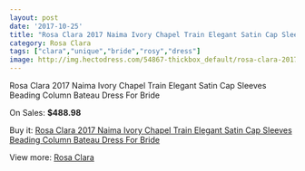 ```yaml
---
layout: post
date: '2017-10-25'
title: "Rosa Clara 2017 Naima Ivory Chapel Train Elegant Satin Cap Sleeves Beading Column Bateau Dress For Bride"
category: Rosa Clara
tags: ["clara","unique","bride","rosy","dress"]
image: http://img.hectodress.com/54867-thickbox_default/rosa-clara-2017-naima-ivory-chapel-train-elegant-satin-cap-sleeves-beading-column-bateau-dress-for-bride.jpg
---
```

Rosa Clara 2017 Naima Ivory Chapel Train Elegant Satin Cap Sleeves Beading Column Bateau Dress For Bride

On Sales: **$488.98**
<a href="https://www.hectodress.com/rosa-clara/17339-rosa-clara-2017-naima-ivory-chapel-train-elegant-satin-cap-sleeves-beading-column-bateau-dress-for-bride.html"><amp-img layout="responsive" width="600" height="600" src="//img.hectodress.com/54867-thickbox_default/rosa-clara-2017-naima-ivory-chapel-train-elegant-satin-cap-sleeves-beading-column-bateau-dress-for-bride.jpg" alt="Rosa Clara 2017 Naima Ivory Chapel Train Elegant Satin Cap Sleeves Beading Column Bateau Dress For Bride 0" /></a>
<a href="https://www.hectodress.com/rosa-clara/17339-rosa-clara-2017-naima-ivory-chapel-train-elegant-satin-cap-sleeves-beading-column-bateau-dress-for-bride.html"><amp-img layout="responsive" width="600" height="600" src="//img.hectodress.com/54871-thickbox_default/rosa-clara-2017-naima-ivory-chapel-train-elegant-satin-cap-sleeves-beading-column-bateau-dress-for-bride.jpg" alt="Rosa Clara 2017 Naima Ivory Chapel Train Elegant Satin Cap Sleeves Beading Column Bateau Dress For Bride 1" /></a>
<a href="https://www.hectodress.com/rosa-clara/17339-rosa-clara-2017-naima-ivory-chapel-train-elegant-satin-cap-sleeves-beading-column-bateau-dress-for-bride.html"><amp-img layout="responsive" width="600" height="600" src="//img.hectodress.com/54870-thickbox_default/rosa-clara-2017-naima-ivory-chapel-train-elegant-satin-cap-sleeves-beading-column-bateau-dress-for-bride.jpg" alt="Rosa Clara 2017 Naima Ivory Chapel Train Elegant Satin Cap Sleeves Beading Column Bateau Dress For Bride 2" /></a>
<a href="https://www.hectodress.com/rosa-clara/17339-rosa-clara-2017-naima-ivory-chapel-train-elegant-satin-cap-sleeves-beading-column-bateau-dress-for-bride.html"><amp-img layout="responsive" width="600" height="600" src="//img.hectodress.com/54869-thickbox_default/rosa-clara-2017-naima-ivory-chapel-train-elegant-satin-cap-sleeves-beading-column-bateau-dress-for-bride.jpg" alt="Rosa Clara 2017 Naima Ivory Chapel Train Elegant Satin Cap Sleeves Beading Column Bateau Dress For Bride 3" /></a>
<a href="https://www.hectodress.com/rosa-clara/17339-rosa-clara-2017-naima-ivory-chapel-train-elegant-satin-cap-sleeves-beading-column-bateau-dress-for-bride.html"><amp-img layout="responsive" width="600" height="600" src="//img.hectodress.com/54868-thickbox_default/rosa-clara-2017-naima-ivory-chapel-train-elegant-satin-cap-sleeves-beading-column-bateau-dress-for-bride.jpg" alt="Rosa Clara 2017 Naima Ivory Chapel Train Elegant Satin Cap Sleeves Beading Column Bateau Dress For Bride 4" /></a>

Buy it: [Rosa Clara 2017 Naima Ivory Chapel Train Elegant Satin Cap Sleeves Beading Column Bateau Dress For Bride](https://www.hectodress.com/rosa-clara/17339-rosa-clara-2017-naima-ivory-chapel-train-elegant-satin-cap-sleeves-beading-column-bateau-dress-for-bride.html "Rosa Clara 2017 Naima Ivory Chapel Train Elegant Satin Cap Sleeves Beading Column Bateau Dress For Bride")

View more: [Rosa Clara](https://www.hectodress.com/150-rosa-clara "Rosa Clara")